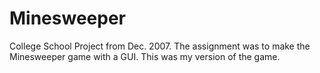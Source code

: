 Minesweeper
===========

College School Project from Dec. 2007. The assignment was to make the Minesweeper game with a GUI. This was my version of the game.
